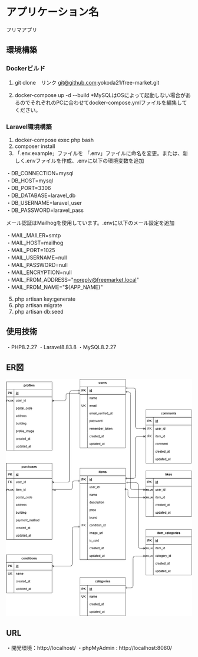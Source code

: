 # アプリケーション名
フリマアプリ
## 環境構築
### Dockerビルド
1. git clone　リンク
git@github.com:yokoda21/free-market.git

2. docker-compose up -d --build
*MySQLはOSによって起動しない場合があるのでそれぞれのPCに合わせてdocker-compose.ymlファイルを編集してください。

### Laravel環境構築
1. docker-compose exec php bash
2. composer install
3. 「.env.example」ファイルを 「.env」ファイルに命名を変更。または、新しく.envファイルを作成、.envに以下の環境変数を追加

・DB_CONNECTION=mysql  
・DB_HOST=mysql  
・DB_PORT=3306  
・DB_DATABASE=laravel_db  
・DB_USERNAME=laravel_user  
・DB_PASSWORD=laravel_pass 

メール認証はMailhogを使用しています。.envに以下のメール設定を追加

・MAIL_MAILER=smtp  
・MAIL_HOST=mailhog  
・MAIL_PORT=1025  
・MAIL_USERNAME=null  
・MAIL_PASSWORD=null  
・MAIL_ENCRYPTION=null  
・MAIL_FROM_ADDRESS="noreply@freemarket.local"  
・MAIL_FROM_NAME="${APP_NAME}"  

5. php artisan key:generate
6. php artisan migrate
7. php artisan db:seed

## 使用技術
・PHP8.2.27
・Laravel8.83.8
・MySQL8.2.27

## ER図
![ER図](free-market02(背景白).png)

## URL
・開発環境：http://localhost/
・phpMyAdmin : http://localhost:8080/

